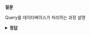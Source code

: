 **질문** 
<!-- 무조건 공백 -->
Query를 데이터베이스가 처리하는 과정 설명
<!-- 무조건 공백 -->
<details>
<summary><b>정답</b></summary>
<!-- summary 아래 한칸 공백 두어야함 -->
<!-- 무조건 한칸 공백 아래에 두고 정답 입력 -->

1. 입력받은 query를 parser와 translator가 relational-algebra 형태로 변환한다.
2. optimizer가 데이터의 통계 정보를 바탕으로 query 실행 계획을 세운다.
3. evaluation engine이 세워진 계획을 바탕으로 query를 실행하여 결과를 반환한다.
</details>